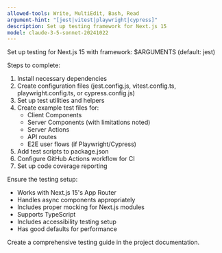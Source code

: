 ```yaml
---
allowed-tools: Write, MultiEdit, Bash, Read
argument-hint: "[jest|vitest|playwright|cypress]"
description: Set up testing framework for Next.js 15
model: claude-3-5-sonnet-20241022
---
```


Set up testing for Next.js 15 with framework: $ARGUMENTS (default: jest)

Steps to complete:

1. Install necessary dependencies
2. Create configuration files (jest.config.js, vitest.config.ts, playwright.config.ts, or cypress.config.js)
3. Set up test utilities and helpers
4. Create example test files for:
   - Client Components
   - Server Components (with limitations noted)
   - Server Actions
   - API routes
   - E2E user flows (if Playwright/Cypress)
5. Add test scripts to package.json
6. Configure GitHub Actions workflow for CI
7. Set up code coverage reporting

Ensure the testing setup:

- Works with Next.js 15's App Router
- Handles async components appropriately
- Includes proper mocking for Next.js modules
- Supports TypeScript
- Includes accessibility testing setup
- Has good defaults for performance

Create a comprehensive testing guide in the project documentation.
